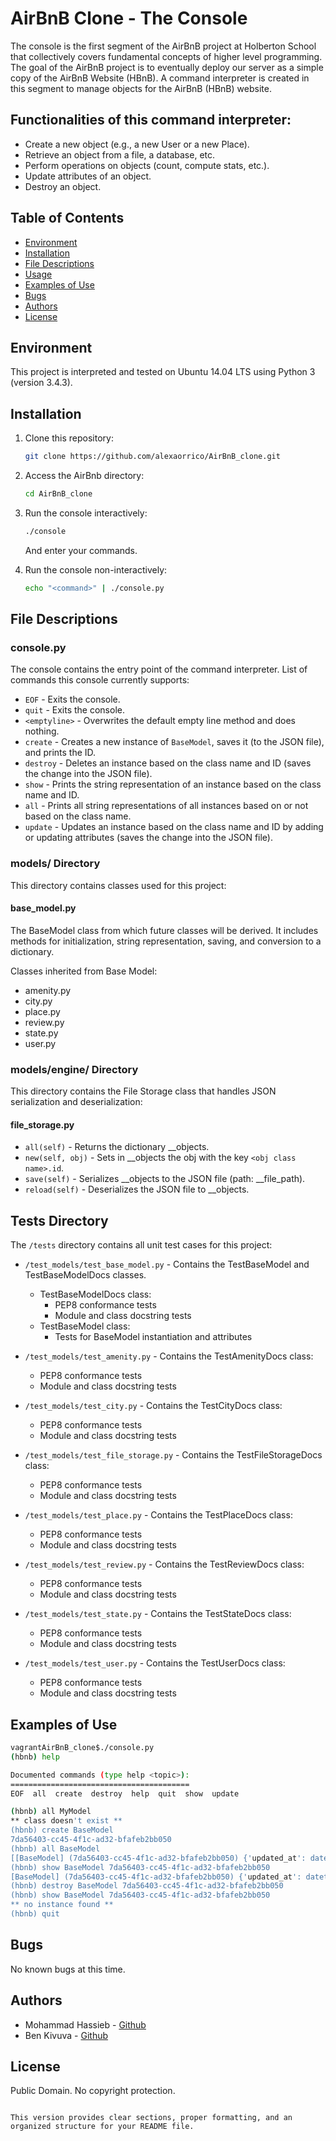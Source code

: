 # AirBnB Clone - The Console

The console is the first segment of the AirBnB project at Holberton School that collectively covers fundamental concepts of higher level programming. The goal of the AirBnB project is to eventually deploy our server as a simple copy of the AirBnB Website (HBnB). A command interpreter is created in this segment to manage objects for the AirBnB (HBnB) website.

## Functionalities of this command interpreter:

- Create a new object (e.g., a new User or a new Place).
- Retrieve an object from a file, a database, etc.
- Perform operations on objects (count, compute stats, etc.).
- Update attributes of an object.
- Destroy an object.

## Table of Contents

- [Environment](#environment)
- [Installation](#installation)
- [File Descriptions](#file-descriptions)
- [Usage](#usage)
- [Examples of Use](#examples-of-use)
- [Bugs](#bugs)
- [Authors](#authors)
- [License](#license)

## Environment

This project is interpreted and tested on Ubuntu 14.04 LTS using Python 3 (version 3.4.3).

## Installation

1. Clone this repository:

   ```bash
   git clone https://github.com/alexaorrico/AirBnB_clone.git
   ```

2. Access the AirBnb directory:

   ```bash
   cd AirBnB_clone
   ```

3. Run the console interactively:

   ```bash
   ./console
   ```

   And enter your commands.

4. Run the console non-interactively:

   ```bash
   echo "<command>" | ./console.py
   ```

## File Descriptions

### console.py

The console contains the entry point of the command interpreter. List of commands this console currently supports:

- `EOF` - Exits the console.
- `quit` - Exits the console.
- `<emptyline>` - Overwrites the default empty line method and does nothing.
- `create` - Creates a new instance of `BaseModel`, saves it (to the JSON file), and prints the ID.
- `destroy` - Deletes an instance based on the class name and ID (saves the change into the JSON file).
- `show` - Prints the string representation of an instance based on the class name and ID.
- `all` - Prints all string representations of all instances based on or not based on the class name.
- `update` - Updates an instance based on the class name and ID by adding or updating attributes (saves the change into the JSON file).

### models/ Directory

This directory contains classes used for this project:

#### base_model.py

The BaseModel class from which future classes will be derived. It includes methods for initialization, string representation, saving, and conversion to a dictionary.

Classes inherited from Base Model:

- amenity.py
- city.py
- place.py
- review.py
- state.py
- user.py

### models/engine/ Directory

This directory contains the File Storage class that handles JSON serialization and deserialization:

#### file_storage.py

- `all(self)` - Returns the dictionary __objects.
- `new(self, obj)` - Sets in __objects the obj with the key `<obj class name>.id`.
- `save(self)` - Serializes __objects to the JSON file (path: __file_path).
- `reload(self)` - Deserializes the JSON file to __objects.

## Tests Directory

The `/tests` directory contains all unit test cases for this project:

- `/test_models/test_base_model.py` - Contains the TestBaseModel and TestBaseModelDocs classes.
  - TestBaseModelDocs class:
    - PEP8 conformance tests
    - Module and class docstring tests
  - TestBaseModel class:
    - Tests for BaseModel instantiation and attributes

- `/test_models/test_amenity.py` - Contains the TestAmenityDocs class:
  - PEP8 conformance tests
  - Module and class docstring tests

- `/test_models/test_city.py` - Contains the TestCityDocs class:
  - PEP8 conformance tests
  - Module and class docstring tests

- `/test_models/test_file_storage.py` - Contains the TestFileStorageDocs class:
  - PEP8 conformance tests
  - Module and class docstring tests

- `/test_models/test_place.py` - Contains the TestPlaceDocs class:
  - PEP8 conformance tests
  - Module and class docstring tests

- `/test_models/test_review.py` - Contains the TestReviewDocs class:
  - PEP8 conformance tests
  - Module and class docstring tests

- `/test_models/test_state.py` - Contains the TestStateDocs class:
  - PEP8 conformance tests
  - Module and class docstring tests

- `/test_models/test_user.py` - Contains the TestUserDocs class:
  - PEP8 conformance tests
  - Module and class docstring tests

## Examples of Use

```bash
vagrantAirBnB_clone$./console.py
(hbnb) help

Documented commands (type help <topic>):
========================================
EOF  all  create  destroy  help  quit  show  update

(hbnb) all MyModel
** class doesn't exist **
(hbnb) create BaseModel
7da56403-cc45-4f1c-ad32-bfafeb2bb050
(hbnb) all BaseModel
[[BaseModel] (7da56403-cc45-4f1c-ad32-bfafeb2bb050) {'updated_at': datetime.datetime(2017, 9, 28, 9, 50, 46, 772167), 'id': '7da56403-cc45-4f1c-ad32-bfafeb2bb050', 'created_at': datetime.datetime(2017, 9, 28, 9, 50, 46, 772123)}]
(hbnb) show BaseModel 7da56403-cc45-4f1c-ad32-bfafeb2bb050
[BaseModel] (7da56403-cc45-4f1c-ad32-bfafeb2bb050) {'updated_at': datetime.datetime(2017, 9, 28, 9, 50, 46, 772167), 'id': '7da56403-cc45-4f1c-ad32-bfafeb2bb050', 'created_at': datetime.datetime(2017, 9, 28, 9, 50, 46, 772123)}
(hbnb) destroy BaseModel 7da56403-cc45-4f1c-ad32-bfafeb2bb050
(hbnb) show BaseModel 7da56403-cc45-4f1c-ad32-bfafeb2bb050
** no instance found **
(hbnb) quit
```

## Bugs

No known bugs at this time.

## Authors

- Mohammad Hassieb - [Github](https://github.com/hassiebb)
- Ben Kivuva - [Github](https://github.com/benkivuva)

## License

Public Domain. No copyright protection.
```

This version provides clear sections, proper formatting, and an organized structure for your README file.
